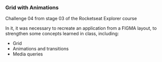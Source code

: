 ### Grid with Animations

Challenge 04 from stage 03 of the Rocketseat Explorer course

In it, it was necessary to recreate an application from a FIGMA layout, to strengthen some concepts learned in class, including:

- Grid
- Animations and transitions
- Media queries
